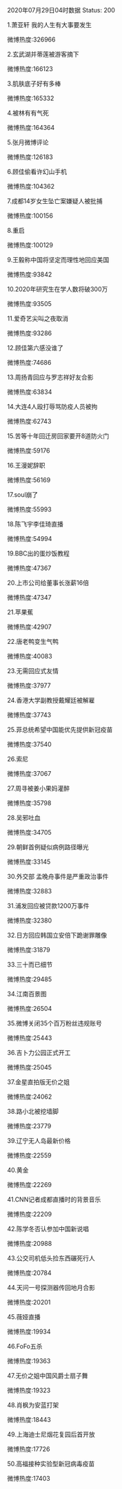 2020年07月29日04时数据
Status: 200

1.萧亚轩 我的人生有大事要发生

微博热度:326966

2.玄武湖并蒂莲被游客摘下

微博热度:166123

3.肌肤底子好有多棒

微博热度:165332

4.被林有有气死

微博热度:164364

5.张月微博评论

微博热度:126183

6.顾佳偷看许幻山手机

微博热度:104362

7.成都14岁女生坠亡案嫌疑人被批捕

微博热度:100156

8.重启

微博热度:100129

9.王毅称中国将坚定而理性地回应美国

微博热度:93842

10.2020年研究生在学人数将破300万

微博热度:93505

11.爱奇艺尖叫之夜取消

微博热度:93286

12.顾佳第六感没谁了

微博热度:74686

13.周扬青回应与罗志祥好友合影

微博热度:63834

14.大连4人殴打辱骂防疫人员被拘

微博热度:62743

15.苦等十年回迁房回家要开8道防火门

微博热度:59176

16.王漫妮辞职

微博热度:56169

17.soul崩了

微博热度:55993

18.陈飞宇李佳琦直播

微博热度:54994

19.BBC出的蛋炒饭教程

微博热度:47367

20.上市公司给董事长涨薪16倍

微博热度:47347

21.苹果蕉

微博热度:42907

22.唐老鸭变生气鸭

微博热度:40083

23.无需回应式友情

微博热度:37977

24.香港大学副教授戴耀廷被解雇

微博热度:37743

25.菲总统希望中国能优先提供新冠疫苗

微博热度:37540

26.索尼

微博热度:37067

27.周寻被姜小果妈灌醉

微博热度:35798

28.吴邪吐血

微博热度:34705

29.朝鲜首例疑似病例路径曝光

微博热度:33145

30.外交部 孟晚舟事件是严重政治事件

微博热度:32883

31.浦发回应被贷款1200万事件

微博热度:32380

32.日方回应韩国立安倍下跪谢罪雕像

微博热度:31879

33.三十而已细节

微博热度:29485

34.江南百景图

微博热度:26504

35.微博关闭35个百万粉丝违规账号

微博热度:25443

36.吉卜力公园正式开工

微博热度:25045

37.金星直拍版无价之姐

微博热度:24062

38.路小北被挖墙脚

微博热度:23779

39.辽宁无人岛最新价格

微博热度:22559

40.黄金

微博热度:22269

41.CNN记者成都直播时的背景音乐

微博热度:22209

42.陈学冬否认参加中国新说唱

微博热度:20988

43.公交司机低头捡东西碾死行人

微博热度:20784

44.天问一号探测器传回地月合影

微博热度:20201

45.薇娅直播

微博热度:19934

46.FoFo五杀

微博热度:19363

47.无价之姐中国风爵士扇子舞

微博热度:19323

48.肖枫为安蓝打架

微博热度:18443

49.上海迪士尼烟花复园后首开放

微博热度:17726

50.高福接种实验型新冠病毒疫苗

微博热度:17403

